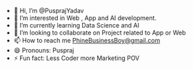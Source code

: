 - 👋 Hi, I’m @PusprajYadav
- 👀 I’m interested in Web , App and AI development.
- 🌱 I’m currently learning Data Science and AI
- 💞️ I’m looking to collaborate on Project related to App or Web
- 📫 How to reach me PhineBusinessBoy@gmail.com
- 😄 Pronouns: Puspraj
- ⚡ Fun fact: Less Coder more Marketing POV

<!---
PusprajYadav/PusprajYadav is a ✨ special ✨ repository because its `README.md` (this file) appears on your GitHub profile.
You can click the Preview link to take a look at your changes.
--->
